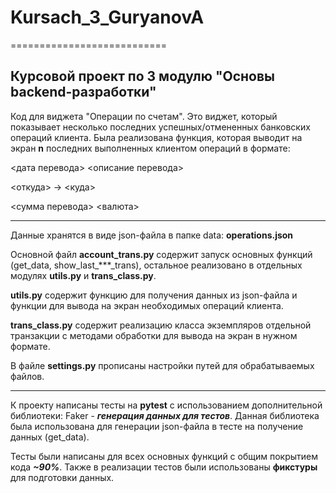 # Kursach_3_GuryanovA
===========================
## Курсовой проект по 3 модулю "Основы backend-разработки"

Код для виджета "Операции по счетам".
Это виджет, который показывает несколько последних успешных/отмененных банковских операций клиента.
Была реализована функция, которая выводит на экран **n** последних выполненных клиентом операций в формате:

<дата перевода> <описание перевода>

<откуда> -> <куда>

<сумма перевода> <валюта>

-------
Данные хранятся в виде json-файла в папке data: **operations.json**

Основной файл **account_trans.py** содержит запуск основных функций (get_data, show_last_***_trans), остальное реализовано
в отдельных модулях **utils.py** и **trans_class.py**.

**utils.py** содержит функцию для получения данных из json-файла и функции для вывода на экран необходимых операций клиента.

**trans_class.py** содержит реализацию класса экземпляров отдельной транзакции с методами обработки для вывода на экран в нужном формате.

В файле **settings.py** прописаны настройки путей для обрабатываемых файлов.

------
К проекту написаны тесты на **pytest** с использованием дополнительной библиотеки: Faker - ***генерация данных для тестов***.
Данная библиотека была использована для генерации json-файла в тесте на получение данных (get_data).

Тесты были написаны для всех основных функций с общим покрытием кода ***~90%***. Также в реализации тестов были использованы **фикстуры** для
подготовки данных.

